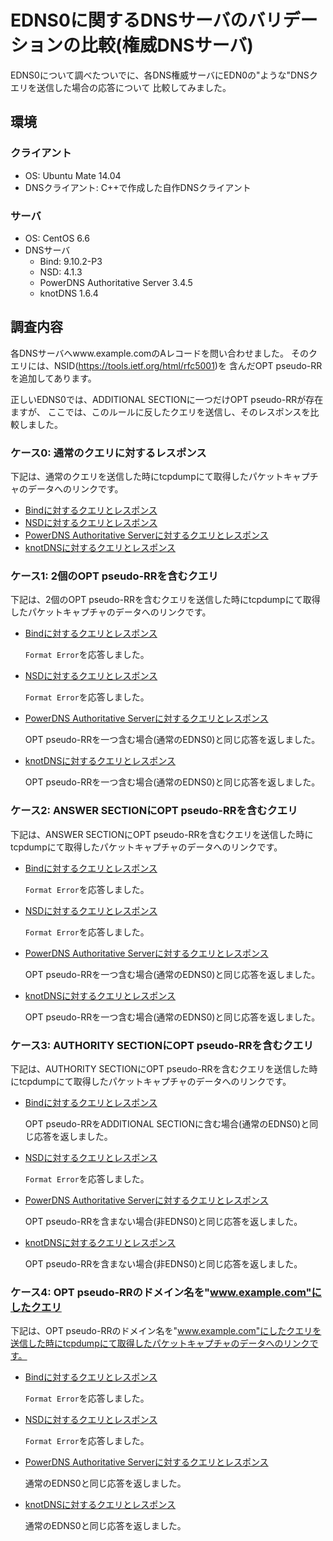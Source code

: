 # EDNS0に関するDNSサーバのバリデーションの比較(権威DNSサーバ)

EDNS0について調べたついでに、各DNS権威サーバにEDN0の"ような"DNSクエリを送信した場合の応答について
比較してみました。

## 環境

### クライアント

* OS: Ubuntu Mate 14.04
* DNSクライアント: C++で作成した自作DNSクライアント

### サーバ

* OS: CentOS 6.6
* DNSサーバ
   - Bind: 9.10.2-P3
   - NSD: 4.1.3
   - PowerDNS Authoritative Server 3.4.5
   - knotDNS 1.6.4


## 調査内容

各DNSサーバへwww.example.comのAレコードを問い合わせました。
そのクエリには、NSID(https://tools.ietf.org/html/rfc5001)を
含んだOPT pseudo-RRを追加してあります。

正しいEDNS0では、ADDITIONAL SECTIONに一つだけOPT pseudo-RRが存在ますが、
ここでは、このルールに反したクエリを送信し、そのレスポンスを比較しました。



### ケース0: 通常のクエリに対するレスポンス

下記は、通常のクエリを送信した時にtcpdumpにて取得したパケットキャプチャのデータへのリンクです。

* [Bindに対するクエリとレスポンス](https://github.com/sischkg/edns0-validation/blob/master/cap/test_00_01.cap?raw=true)
* [NSDに対するクエリとレスポンス](https://github.com/sischkg/edns0-validation/blob/master/cap/test_00_02.cap?raw=true)
* [PowerDNS Authoritative Serverに対するクエリとレスポンス](https://github.com/sischkg/edns0-validation/blob/master/cap/test_00_03.cap?raw=true)
* [knotDNSに対するクエリとレスポンス](https://github.com/sischkg/edns0-validation/blob/master/cap/test_00_04.cap?raw=true)


### ケース1: 2個のOPT pseudo-RRを含むクエリ

下記は、2個のOPT pseudo-RRを含むクエリを送信した時にtcpdumpにて取得したパケットキャプチャのデータへのリンクです。

* [Bindに対するクエリとレスポンス](https://github.com/sischkg/edns0-validation/blob/master/cap/test_01_01.cap?raw=true)

  `Format Error`を応答しました。

* [NSDに対するクエリとレスポンス](https://github.com/sischkg/edns0-validation/blob/master/cap/test_01_02.cap?raw=true)

  `Format Error`を応答しました。

* [PowerDNS Authoritative Serverに対するクエリとレスポンス](https://github.com/sischkg/edns0-validation/blob/master/cap/test_01_03.cap?raw=true)

  OPT pseudo-RRを一つ含む場合(通常のEDNS0)と同じ応答を返しました。

* [knotDNSに対するクエリとレスポンス](https://github.com/sischkg/edns0-validation/blob/master/cap/test_01_04.cap?raw=true)

  OPT pseudo-RRを一つ含む場合(通常のEDNS0)と同じ応答を返しました。


### ケース2: ANSWER SECTIONにOPT pseudo-RRを含むクエリ

下記は、ANSWER SECTIONにOPT pseudo-RRを含むクエリを送信した時にtcpdumpにて取得したパケットキャプチャのデータへのリンクです。

* [Bindに対するクエリとレスポンス](https://github.com/sischkg/edns0-validation/blob/master/cap/test_02_01.cap?raw=true)

  `Format Error`を応答しました。

* [NSDに対するクエリとレスポンス](https://github.com/sischkg/edns0-validation/blob/master/cap/test_02_02.cap?raw=true)

  `Format Error`を応答しました。

* [PowerDNS Authoritative Serverに対するクエリとレスポンス](https://github.com/sischkg/edns0-validation/blob/master/cap/test_02_03.cap?raw=true)

  OPT pseudo-RRを一つ含む場合(通常のEDNS0)と同じ応答を返しました。

* [knotDNSに対するクエリとレスポンス](https://github.com/sischkg/edns0-validation/blob/master/cap/test_02_04.cap?raw=true)

  OPT pseudo-RRを一つ含む場合(通常のEDNS0)と同じ応答を返しました。


### ケース3: AUTHORITY SECTIONにOPT pseudo-RRを含むクエリ

下記は、AUTHORITY SECTIONにOPT pseudo-RRを含むクエリを送信した時にtcpdumpにて取得したパケットキャプチャのデータへのリンクです。

* [Bindに対するクエリとレスポンス](https://github.com/sischkg/edns0-validation/blob/master/cap/test_03_01.cap?raw=true)

  OPT pseudo-RRをADDITIONAL SECTIONに含む場合(通常のEDNS0)と同じ応答を返しました。

* [NSDに対するクエリとレスポンス](https://github.com/sischkg/edns0-validation/blob/master/cap/test_03_02.cap?raw=true)

  `Format Error`を応答しました。

* [PowerDNS Authoritative Serverに対するクエリとレスポンス](https://github.com/sischkg/edns0-validation/blob/master/cap/test_03_03.cap?raw=true)

  OPT pseudo-RRを含まない場合(非EDNS0)と同じ応答を返しました。

* [knotDNSに対するクエリとレスポンス](https://github.com/sischkg/edns0-validation/blob/master/cap/test_03_04.cap?raw=true)

  OPT pseudo-RRを含まない場合(非EDNS0)と同じ応答を返しました。


### ケース4: OPT pseudo-RRのドメイン名を"www.example.com"にしたクエリ

下記は、OPT pseudo-RRのドメイン名を"www.example.com"にしたクエリを送信した時にtcpdumpにて取得したパケットキャプチャのデータへのリンクです。

* [Bindに対するクエリとレスポンス](https://github.com/sischkg/edns0-validation/blob/master/cap/test_04_01.cap?raw=true)

  `Format Error`を応答しました。

* [NSDに対するクエリとレスポンス](https://github.com/sischkg/edns0-validation/blob/master/cap/test_04_02.cap?raw=true)

  `Format Error`を応答しました。

* [PowerDNS Authoritative Serverに対するクエリとレスポンス](https://github.com/sischkg/edns0-validation/blob/master/cap/test_04_03.cap?raw=true)

  通常のEDNS0と同じ応答を返しました。

* [knotDNSに対するクエリとレスポンス](https://github.com/sischkg/edns0-validation/blob/master/cap/test_04_04.cap?raw=true)

  通常のEDNS0と同じ応答を返しました。




